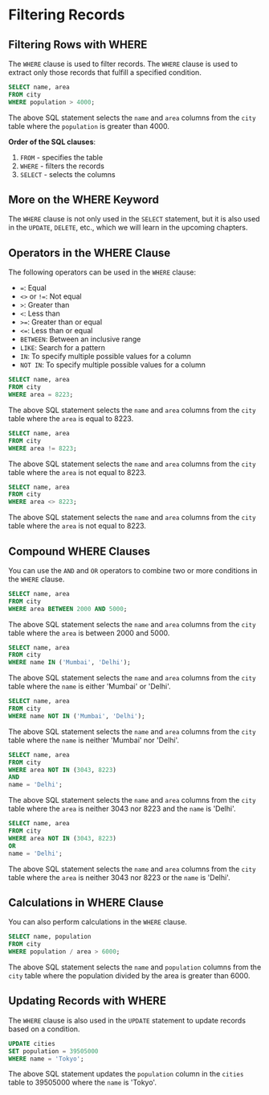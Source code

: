 # Filtering Records

## Filtering Rows with WHERE

The `WHERE` clause is used to filter records. The `WHERE` clause is used to extract only those records that fulfill a specified condition.

```sql
SELECT name, area
FROM city
WHERE population > 4000;
```

The above SQL statement selects the `name` and `area` columns from the `city` table where the `population` is greater than 4000.

**Order of the SQL clauses**:

1. `FROM` - specifies the table
2. `WHERE` - filters the records
3. `SELECT` - selects the columns

## More on the WHERE Keyword

The `WHERE` clause is not only used in the `SELECT` statement, but it is also used in the `UPDATE`, `DELETE`, etc., which we will learn in the upcoming chapters.

## Operators in the WHERE Clause

The following operators can be used in the `WHERE` clause:

- `=`: Equal
- `<>` or `!=`: Not equal
- `>`: Greater than
- `<`: Less than
- `>=`: Greater than or equal
- `<=`: Less than or equal
- `BETWEEN`: Between an inclusive range
- `LIKE`: Search for a pattern
- `IN`: To specify multiple possible values for a column
- `NOT IN`: To specify multiple possible values for a column

```sql
SELECT name, area
FROM city
WHERE area = 8223;
```

The above SQL statement selects the `name` and `area` columns from the `city` table where the `area` is equal to 8223.

```sql
SELECT name, area
FROM city
WHERE area != 8223;
```

The above SQL statement selects the `name` and `area` columns from the `city` table where the `area` is not equal to 8223.

```sql
SELECT name, area
FROM city
WHERE area <> 8223;
```

The above SQL statement selects the `name` and `area` columns from the `city` table where the `area` is not equal to 8223.

## Compound WHERE Clauses

You can use the `AND` and `OR` operators to combine two or more conditions in the `WHERE` clause.

```sql
SELECT name, area
FROM city
WHERE area BETWEEN 2000 AND 5000;
```

The above SQL statement selects the `name` and `area` columns from the `city` table where the `area` is between 2000 and 5000.

```sql
SELECT name, area
FROM city
WHERE name IN ('Mumbai', 'Delhi');
```

The above SQL statement selects the `name` and `area` columns from the `city` table where the `name` is either 'Mumbai' or 'Delhi'.

```sql
SELECT name, area
FROM city
WHERE name NOT IN ('Mumbai', 'Delhi');
```

The above SQL statement selects the `name` and `area` columns from the `city` table where the `name` is neither 'Mumbai' nor 'Delhi'.

```sql
SELECT name, area
FROM city
WHERE area NOT IN (3043, 8223)
AND
name = 'Delhi';
```

The above SQL statement selects the `name` and `area` columns from the `city` table where the `area` is neither 3043 nor 8223 and the `name` is 'Delhi'.

```sql
SELECT name, area
FROM city
WHERE area NOT IN (3043, 8223)
OR
name = 'Delhi';
```

The above SQL statement selects the `name` and `area` columns from the `city` table where the `area` is neither 3043 nor 8223 or the `name` is 'Delhi'.

## Calculations in WHERE Clause

You can also perform calculations in the `WHERE` clause.

```sql
SELECT name, population
FROM city
WHERE population / area > 6000;
```

The above SQL statement selects the `name` and `population` columns from the `city` table where the population divided by the area is greater than 6000.

## Updating Records with WHERE

The `WHERE` clause is also used in the `UPDATE` statement to update records based on a condition.

```sql
UPDATE cities
SET population = 39505000
WHERE name = 'Tokyo';
```

The above SQL statement updates the `population` column in the `cities` table to 39505000 where the `name` is 'Tokyo'.
